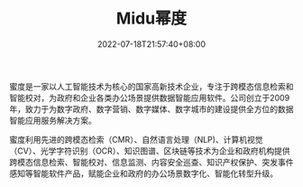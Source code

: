 ﻿---
weight: 
title: "Midu幂度"
description: "区块链搜索专家"
date: 2022-07-18T21:57:40+08:00
lastmod: 2022-07-18T16:45:40+08:00
draft: false
authors: ["seven"]
featuredImage: "midumidu.png"
link: "https://www.midu.com/"
tags: ["区块链浏览器","Midu幂度"]
categories: ["navigation"]
navigation: ["区块链浏览器"]
lightgallery: true
toc: true
pinned: false
recommend: false
recommend1: false
---
蜜度是一家以人工智能技术为核心的国家高新技术企业，专注于跨模态信息检索和智能校对，为政府和企业各类办公场景提供数据智能应用软件。公司创立于2009年，致力于为数字政府、数字营销、数字媒体、数字城市的建设提供全方位的数据智能应用服务解决方案。

蜜度利用先进的跨模态检索（CMR）、自然语言处理（NLP)、计算机视觉（CV）、光学字符识别（OCR）、知识图谱、区块链等技术为企业和政府机构提供跨模态信息检索、智能校对、信息监测、内容安全巡查、知识产权保护、突发事件感知等智能软件产品，赋能企业和政府的办公场景数字化、智能化转型升级。
